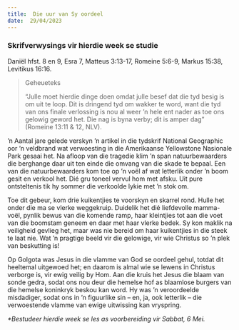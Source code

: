 ```yaml
---
title:  Die uur van Sy oordeel
date:  29/04/2023
---
```


### Skrifverwysings vir hierdie week se studie
Daniël hfst. 8 en 9, Esra 7, Matteus 3:13-17, Romeine 5:6-9, Markus 15:38, Levitikus 16:16.

> <p>Geheueteks</p>
> “Julle moet hierdie dinge doen omdat julle besef dat die tyd besig is om uit te loop. Dit is dringend tyd om wakker te word, want die tyd van ons finale verlossing is nou al weer ’n hele ent nader as toe ons gelowig geword het. Die nag is byna verby; dit is amper dag” (Romeine 13:11 & 12, NLV).

’n Aantal jare gelede verskyn ’n artikel in die tydskrif National Geographic oor ’n veldbrand wat verwoesting in die Amerikaanse Yellowstone Nasionale Park gesaai het. Na afloop van die tragedie klim ’n span natuurbewaarders die berghange daar uit ten einde die omvang van die skade te bepaal. Een van die natuurbewaarders kom toe op ’n voël af wat letterlik onder ’n boom gesit en verkool het. Dié gru toneel vervul hom met afsku. Uit pure ontsteltenis tik hy sommer die verkoolde lykie met ’n stok om.

Toe dit gebeur, kom drie kuikentjies te voorskyn en skarrel rond. Hulle het onder die ma se vlerke weggekruip. Duidelik het dié liefdevolle mamma-voël, pynlik bewus van die komende ramp, haar kleintjies tot aan die voet van die boomstam geneem en daar met haar vlerke bedek. Sy kon maklik na veiligheid gevlieg het, maar was nie bereid om haar kuikentjies in die steek te laat nie. Wat ’n pragtige beeld vir die gelowige, vir wie Christus so ’n plek van beskutting is!

Op Golgota was Jesus in die vlamme van God se oordeel gehul, totdat dit heeltemal uitgewoed het; en daarom is almal wie se lewens in Christus verborge is, vir ewig veilig by Hom. Aan die kruis het Jesus die blaam van sonde gedra, sodat ons nou deur die hemelse hof as blaamlose burgers van die hemelse koninkryk beskou kan word. Hy was ’n veroordeelde misdadiger, sodat ons in ’n figuurlike sin – en, ja, ook letterlik – die verwoestende vlamme van ewige uitwissing kan vryspring.

_*Bestudeer hierdie week se les as voorbereiding vir Sabbat, 6 Mei._
